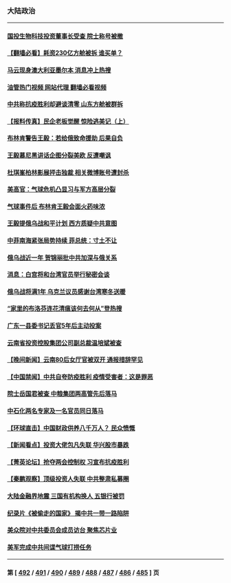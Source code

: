 ### 大陆政治
---
#### [国投生物科技投资董事长受查 院士称号被撤](../../pages/ncid277/n13933375.md?02200045) 
#### [【翻墙必看】耗资230亿方舱被拆 谁买单？](../../pages/ncid277/n13933127.md?02200045) 
#### [马云现身澳大利亚墨尔本 消息冲上热搜](../../pages/ncid277/n13933167.md?02200045) 
#### [油管热门视频 网站代理 翻墙必看视频](http://138.2.39.72:81/youtube.html?epic-marker?02200045)
#### [中共称抗疫胜利却避谈清零 山东方舱被群拆](../../pages/ncid277/n13933051.md?02200045) 
#### [【报料传真】民企老板觉醒 惊险逃美记（上）](../../pages/ncid277/n13933035.md?02200045) 
#### [布林肯警告王毅：若给俄致命援助 后果自负](../../pages/ncid277/n13933006.md?02200045) 
#### [王毅慕尼黑讲话企图分裂美欧 反遭嘲讽](../../pages/ncid277/n13932976.md?02200045) 
#### [杜琪峯柏林影展抨击独裁 相关微博账号遭封杀](../../pages/ncid277/n13932882.md?02200045) 
#### [美高官：气球危机凸显习与军方高层分裂](../../pages/ncid277/n13932877.md?02200045) 
#### [气球事件后 布林肯王毅会面火药味浓](../../pages/ncid277/n13932907.md?02200045) 
#### [王毅提俄乌战和平计划 西方质疑中共意图](../../pages/ncid277/n13932860.md?02200045) 
#### [中菲南海紧张局势持续 菲总统：寸土不让](../../pages/ncid277/n13932872.md?02200045) 
#### [俄乌战近一年 贺锦丽批中共加深与俄关系](../../pages/ncid277/n13932832.md?02200045) 
#### [消息：白宫将和台湾官员举行秘密会谈](../../pages/ncid277/n13932768.md?02200045) 
#### [俄乌战将满1年 乌克兰议员感谢台湾寒冬送暖](../../pages/ncid277/n13932541.md?02200045) 
#### [“家里的布洛芬连花清瘟该何去何从”登热搜](../../pages/ncid277/n13932657.md?02200045) 
#### [广东一县委书记丢官5年后主动投案](../../pages/ncid277/n13932591.md?02200045) 
#### [云南省投资控股集团公司副总裁温培斌被查](../../pages/ncid277/n13932548.md?02200045) 
#### [【晚间新闻】云南80后女厅官被双开 通报措辞罕见](../../pages/ncid277/n13932549.md?02200045) 
#### [【中国禁闻】中共自夸防疫胜利 疫情受害者：这是罪恶](../../pages/ncid277/n13932250.md?02200045) 
#### [院士岳国君被查 中粮集团两高管先后落马](../../pages/ncid277/n13932501.md?02200045) 
#### [中石化两名专家及一名官员同日落马](../../pages/ncid277/n13932385.md?02200045) 
#### [【环球直击】中国财政供养八千万人？ 民众愤慨](../../pages/ncid277/n13932172.md?02200045) 
#### [【新闻看点】投资大佬包凡失联 华兴股市暴跌](../../pages/ncid277/n13932293.md?02200045) 
#### [【菁英论坛】抢夺两会控制权 习宣布抗疫胜利](../../pages/ncid277/n13932294.md?02200045) 
#### [【秦鹏观察】顶级投资人失联 中共整肃私募圈](../../pages/ncid277/n13932302.md?02200045) 
#### [大陆金融界地震 三国有机构换人 五银行被罚](../../pages/ncid277/n13932344.md?02200045) 
#### [纪录片《被偷走的国家》 揭中共一带一路陷阱](../../pages/ncid277/n13932218.md?02200045) 
#### [美众院对中共委员会成员访台 聚焦芯片业](../../pages/ncid277/n13932185.md?02200045) 
#### [美军完成中共间谍气球打捞任务](../../pages/ncid277/n13932233.md?02200045) 

---
#### 第 [ [492](./492.md?02200045) / [491](./491.md?02200045) / [490](./490.md?02200045) / [489](./489.md?02200045) / [488](./488.md?02200045) / [487](./487.md?02200045) / [486](./486.md?02200045) / [485](./485.md?02200045) ] 页
